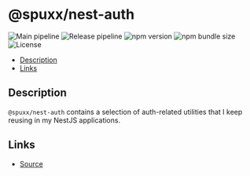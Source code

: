 # @spuxx/nest-auth

![Main pipeline](https://github.com/spuxx-dev/jslibs/actions/workflows/main.yml/badge.svg)
![Release pipeline](https://github.com/spuxx-dev/jslibs/actions/workflows/create_release.yml/badge.svg)
![npm version](https://img.shields.io/npm/v/%40spuxx%2Fnest-auth)
![npm bundle size](https://img.shields.io/bundlephobia/min/%40spuxx%2Fnest-auth)
![License](https://img.shields.io/github/license/spuxx-dev/jslibs)

<!-- vscode-markdown-toc -->

- [Description](#Description)
- [Links](#Links)

<!-- vscode-markdown-toc-config
	numbering=false
	autoSave=true
	/vscode-markdown-toc-config -->
<!-- /vscode-markdown-toc -->

## <a name='Description'></a>Description

`@spuxx/nest-auth` contains a selection of auth-related utilities that I keep reusing in my NestJS applications.

## <a name='Links'></a>Links

- [Source](https://github.com/spuxx-dev/jslibs)
